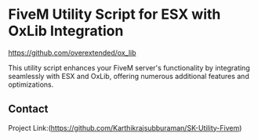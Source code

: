 # FiveM Utility Script for ESX with OxLib Integration

https://github.com/overextended/ox_lib

This utility script enhances your FiveM server's functionality by integrating seamlessly with ESX and OxLib, offering numerous additional features and optimizations.



## Contact

Project Link:(https://github.com/Karthikrajsubburaman/SK-Utility-Fivem)
